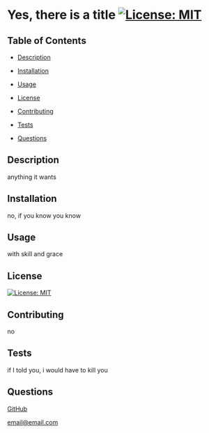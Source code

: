 
# Yes, there is a title [![License: MIT](https://img.shields.io/badge/License-MIT-yellow.svg)](https://opensource.org/licenses/MIT) 

## Table of Contents

 * [Description](#description)

 * [Installation](#installation)

 * [Usage](#usage)

 * [License](#license)

 * [Contributing](#contributing)

 * [Tests](#tests)

 * [Questions](#questions)

## Description

anything it wants

## Installation

no, if  you know you know

## Usage

with skill and grace

## License

[![License: MIT](https://img.shields.io/badge/License-MIT-yellow.svg)](https://opensource.org/licenses/MIT)

## Contributing

no

## Tests

if I told you, i would have to kill you

## Questions

[GitHub](https://www.github.com/yes)

email@email.com
